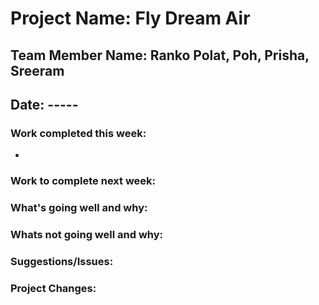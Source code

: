 # Project Name: Fly Dream Air

## Team Member Name: Ranko Polat, Poh, Prisha, Sreeram
## Date: -----

### Work completed this week:

-

### Work to complete next week:


### What's going well and why:

### Whats not going well and why:

### Suggestions/Issues:

### Project Changes:
